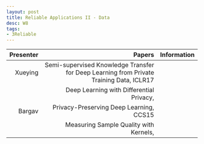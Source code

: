 ```yaml
---
layout: post
title: Reliable Applications II - Data
desc: W8
tags:
- 3Reliable
---
```




| Presenter | Papers | Information|
| -----: | ----------: | :----- |
| Xueying | Semi-supervised Knowledge Transfer for Deep Learning from Private Training Data, ICLR17 |
|  |  Deep Learning with Differential Privacy, |
| Bargav | Privacy-Preserving Deep Learning, CCS15 |
|  | Measuring Sample Quality with Kernels, |
